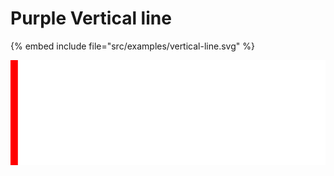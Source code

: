 # Purple Vertical line

{% embed include file="src/examples/vertical-line.svg" %}


![Vertical line](../examples/vertical-line.svg)



